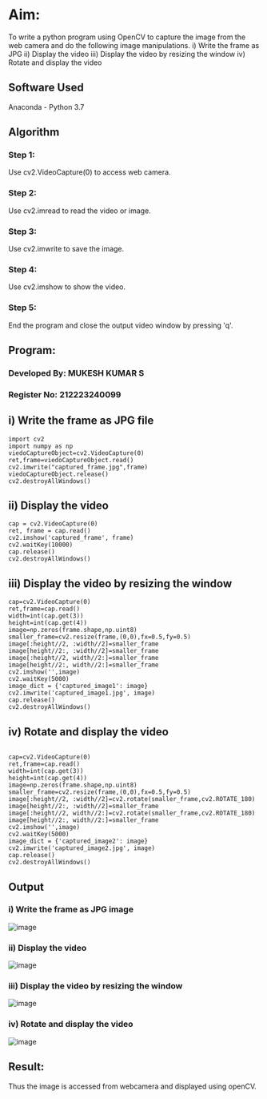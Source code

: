 
# Aim:
 
To write a python program using OpenCV to capture the image from the web camera and do the following image manipulations.
i) Write the frame as JPG 
ii) Display the video 
iii) Display the video by resizing the window
iv) Rotate and display the video

## Software Used
Anaconda - Python 3.7
## Algorithm
### Step 1:
Use cv2.VideoCapture(0) to access web camera.
<br>

### Step 2:
Use cv2.imread to read the video or image.
<br>

### Step 3:
Use cv2.imwrite to save the image.
<br>

### Step 4:
Use cv2.imshow to show the video.
<br>

### Step 5:
End the program and close the output video window by pressing 'q'.
<br>

## Program:

### Developed By: MUKESH KUMAR S
### Register No: 212223240099

## i) Write the frame as JPG file
```
import cv2
import numpy as np
viedoCaptureObject=cv2.VideoCapture(0)
ret,frame=viedoCaptureObject.read()
cv2.imwrite("captured_frame.jpg",frame)
viedoCaptureObject.release()
cv2.destroyAllWindows()
```
## ii) Display the video
```
cap = cv2.VideoCapture(0)
ret, frame = cap.read()
cv2.imshow('captured_frame', frame)
cv2.waitKey(10000)
cap.release()
cv2.destroyAllWindows()
```
## iii) Display the video by resizing the window
```
cap=cv2.VideoCapture(0)
ret,frame=cap.read()
width=int(cap.get(3))
height=int(cap.get(4))
image=np.zeros(frame.shape,np.uint8)
smaller_frame=cv2.resize(frame,(0,0),fx=0.5,fy=0.5)
image[:height//2, :width//2]=smaller_frame
image[height//2:, :width//2]=smaller_frame
image[:height//2, width//2:]=smaller_frame
image[height//2:, width//2:]=smaller_frame
cv2.imshow('',image)
cv2.waitKey(5000)  
image_dict = {'captured_image1': image}
cv2.imwrite('captured_image1.jpg', image)
cap.release()
cv2.destroyAllWindows()

```
## iv) Rotate and display the video

````

cap=cv2.VideoCapture(0)
ret,frame=cap.read()
width=int(cap.get(3))
height=int(cap.get(4))
image=np.zeros(frame.shape,np.uint8)
smaller_frame=cv2.resize(frame,(0,0),fx=0.5,fy=0.5)
image[:height//2, :width//2]=cv2.rotate(smaller_frame,cv2.ROTATE_180)
image[height//2:, :width//2]=smaller_frame
image[:height//2, width//2:]=cv2.rotate(smaller_frame,cv2.ROTATE_180)
image[height//2:, width//2:]=smaller_frame
cv2.imshow('',image)
cv2.waitKey(5000) 
image_dict = {'captured_image2': image}
cv2.imwrite('captured_image2.jpg', image)
cap.release()
cv2.destroyAllWindows()

````
## Output

### i) Write the frame as JPG image

![image](https://github.com/user-attachments/assets/58a9af47-1cc0-4dbe-86d4-0240b62050bb)

### ii) Display the video

![image](https://github.com/user-attachments/assets/a3defe78-1681-4ca3-9ae4-ffe4c516857e)


### iii) Display the video by resizing the window

![image](https://github.com/user-attachments/assets/db88f019-13c1-4bae-aa73-ec1c24eedd0f)




### iv) Rotate and display the video

![image](https://github.com/user-attachments/assets/52542705-28c6-4d0e-87fa-2bc273ca26b9)







## Result:
Thus the image is accessed from webcamera and displayed using openCV.
